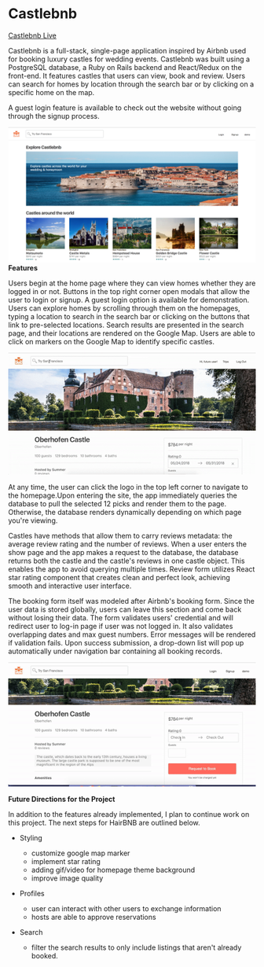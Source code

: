 # Castlebnb

[Castlebnb Live](https://castlebnb.herokuapp.com/#/)

Castlebnb is a full-stack, single-page application inspired by Airbnb used for booking luxury castles for wedding events. Castlebnb was built using a PostgreSQL database, a Ruby on Rails backend and React/Redux on the front-end. It features castles that users can view, book and review.  Users can search for homes by location through the search bar or by clicking on a specific home on the map.  

A guest login feature is available to check out the website without going through the signup process.

![index](app/assets/images/screenshot/homepage.png)
**Features**

Users begin at the home page where they can view homes whether they are logged in or not.  Buttons in the top right corner open modals that allow the user to login or signup.  A guest login option is available for demonstration. Users can explore homes by scrolling through them on the homepages, typing a location to search in the search bar or clicking on the buttons that link to pre-selected locations. Search results are presented in the search page, and their locations are rendered on the Google Map. Users are able to click on markers on the Google Map to identify specific castles.

![index](app/assets/images/screenshot/search.gif)

 At any time, the user can click the logo in the top left corner to navigate to the homepage.Upon entering the site, the app immediately queries the database to pull the selected 12 picks and render them to the page. Otherwise, the database renders dynamically depending on which page you're viewing.

Castles have methods that allow them to carry reviews metadata: the average review rating and the number of reviews. When a user enters the show page and the app makes a request to the database, the database returns both the castle and the castle's reviews in one castle object. This enables the app to avoid querying multiple times.
Review form utilizes React star rating component that creates clean and perfect look, achieving smooth and interactive user interface.




The booking form itself was modeled after Airbnb's booking form. Since the user data is stored globally, users can leave this section and come back without losing their data. The form validates users' credential and will redirect user to log-in page if user was not logged in. It also validates overlapping dates and max guest numbers. Error messages will be rendered if validation fails. Upon success submission, a drop-down list will pop up automatically under navigation bar containing all booking records.

![booking castles](app/assets/images/screenshot/booking.gif)

**Future Directions for the Project**

In addition to the features already implemented, I plan to continue work on this project. The next steps for HairBNB are outlined below.

- Styling
  - customize google map marker
  - implement star rating
  - adding gif/video for homepage theme background
  - improve image quality

- Profiles
  - user can interact with other users to exchange information
  - hosts are able to approve reservations

- Search
  - filter the search results to only include listings that aren't already booked.
